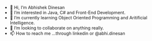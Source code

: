 - 👋 Hi, I’m Abhishek Dinesan
- 👀 I’m interested in Java, C# and Front-End Development.
- 🌱 I’m currently learning Object Oriented Programming and Aritificial Intelligence.
- 💞️ I’m looking to collaborate on anything really.
- 📫 How to reach me ...through linkedin or @abhi.dinesan

<!---
AbhishekDinesan/AbhishekDinesan is a ✨ special ✨ repository because its `README.md` (this file) appears on your GitHub profile.
You can click the Preview link to take a look at your changes.
--->
